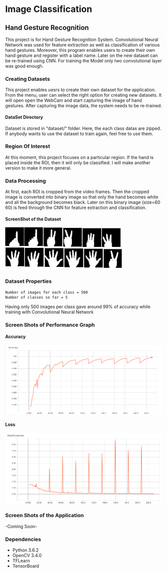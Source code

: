 # Image Classification
## Hand Gesture Recognition
This project is for Hand Gesture Recognition System. Convolutional Neural Network was used for feature extraction as well as classification of various hand gestures. Moreover, this program enables users to create their own hand gesture and register with a label name. Later on the new dataset can be re-trained using CNN. For training the Model only two convolutional layer was good enough.

### Creating Datasets
This project enables uesrs to create their own dataset for the application. From the menu, user can select the right option for creating new datasets. It will open open the WebCam and start capturing the image of hand gestures. After capturing the image data, the system needs to be re-trained. 

#### DataSet Directory
Dataset is stored in "dataset/" folder. Here, the each class datas are zipped. If anybody wants to use the dataset to train again, feel free to use them.

### Region Of Interest
At this moment, this project focuses on a particular region. If the hand is placed inside the ROI, then it will only be classified. I will make another version to make it more general.

### Data Processing
At first, each ROI is cropped from the video frames. Then the cropped image is converted into binary image so that only the hand becomes white and all the background becomes black. Later on this binary image (size=60 60) is feed through the CNN for feature extraction and classification.
#### ScreenShot of the Dataset
![](https://github.com/Nahid1992/ImageClassification--HandGestureRecognition_with_RegisterNewGesture_TFLearn/blob/master/ScreenShots/dataSetHandCount.png)

### Dataset Properties	
	Number of images for each class = 500
	Number of classes so far = 5
Having only 500 images per class gave around 99% of accuracy while training with Convolutional Neural Network

### Screen Shots of Performance Graph
#### Accuracy
![](https://github.com/Nahid1992/ImageClassification--HandGestureRecognition_with_RegisterNewGesture_TFLearn/blob/master/ScreenShots/Accuracy.png)
#### Loss
![](https://github.com/Nahid1992/ImageClassification--HandGestureRecognition_with_RegisterNewGesture_TFLearn/blob/master/ScreenShots/Loss.png)

### Screen Shots of the Application
-Coming Soon-

### Dependencies
* Python 3.6.2
* OpenCV 3.4.0
* TFLearn
* TensorBoard

